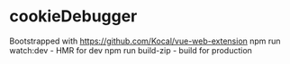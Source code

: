 # cookieDebugger
Bootstrapped with https://github.com/Kocal/vue-web-extension
npm run watch:dev - HMR for dev
npm run build-zip - build for production
